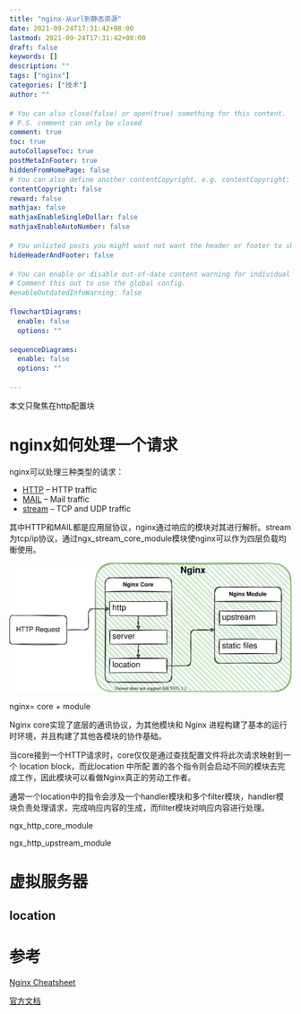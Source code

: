 ```yaml
---
title: "nginx-从url到静态资源"
date: 2021-09-24T17:31:42+08:00
lastmod: 2021-09-24T17:31:42+08:00
draft: false
keywords: []
description: ""
tags: ["nginx"]
categories: ["技术"]
author: ""

# You can also close(false) or open(true) something for this content.
# P.S. comment can only be closed
comment: true
toc: true
autoCollapseToc: true
postMetaInFooter: true
hiddenFromHomePage: false
# You can also define another contentCopyright. e.g. contentCopyright: "This is another copyright."
contentCopyright: false
reward: false
mathjax: false
mathjaxEnableSingleDollar: false
mathjaxEnableAutoNumber: false

# You unlisted posts you might want not want the header or footer to show
hideHeaderAndFooter: false

# You can enable or disable out-of-date content warning for individual post.
# Comment this out to use the global config.
#enableOutdatedInfoWarning: false

flowchartDiagrams:
  enable: false
  options: ""

sequenceDiagrams: 
  enable: false
  options: ""

---
```


<!--more-->

本文只聚焦在http配置块

# nginx如何处理一个请求



nginx可以处理三种类型的请求：

- [HTTP](<https://nginx.org/en/docs/http/ngx_http_core_module.html#http>) – HTTP traffic
- [MAIL](<https://nginx.org/en/docs/mail/ngx_mail_core_module.html#mail>) – Mail traffic
- [stream](<https://nginx.org/en/docs/stream/ngx_stream_core_module.html#stream>) – TCP and UDP traffic

其中HTTP和MAIL都是应用层协议，nginx通过响应的模块对其进行解析。stream为tcp/ip协议，通过ngx_stream_core_module模块使nginx可以作为四层负载均衡使用。

![](nginx-从url到静态资源.svg)



nginx= core + module

Nginx core实现了底层的通讯协议，为其他模块和 Nginx 进程构建了基本的运行时环境，并且构建了其他各模块的协作基础。

当core接到一个HTTP请求时，core仅仅是通过查找配置文件将此次请求映射到一个 location block，而此location 中所配 置的各个指令则会启动不同的模块去完成工作，因此模块可以看做Nginx真正的劳动工作者。

通常一个location中的指令会涉及一个handler模块和多个filter模块，handler模块负责处理请求，完成响应内容的生成，而filter模块对响应内容进行处理。

ngx_http_core_module

ngx_http_upstream_module



# 虚拟服务器





## location









# 参考

[Nginx Cheatsheet](https://vishnu.hashnode.dev/nginx-cheatsheet#load-balancing)

[官方文档](http://nginx.org/en/docs/)

